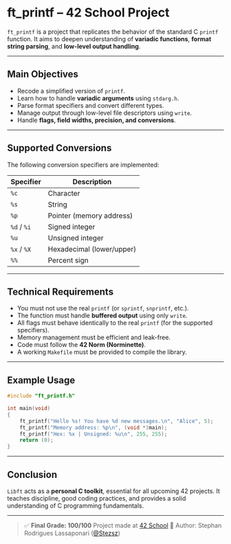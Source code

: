 # ft_printf – 42 School Project

`ft_printf` is a project that replicates the behavior of the standard C `printf` function.
It aims to deepen understanding of **variadic functions**, **format string parsing**, and **low-level output handling**.

---

## Main Objectives

- Recode a simplified version of `printf`.
- Learn how to handle **variadic arguments** using `stdarg.h`.
- Parse format specifiers and convert different types.
- Manage output through low-level file descriptors using `write`.
- Handle **flags, field widths, precision, and conversions**.

---

## Supported Conversions

The following conversion specifiers are implemented:

| Specifier | Description               |
|-----------|---------------------------|
| `%c`      | Character                 |
| `%s`      | String                    |
| `%p`      | Pointer (memory address)  |
| `%d` / `%i` | Signed integer          |
| `%u`      | Unsigned integer          |
| `%x` / `%X` | Hexadecimal (lower/upper) |
| `%%`      | Percent sign              |

---

## Technical Requirements

- You must not use the real `printf` (or `sprintf`, `snprintf`, etc.).
- The function must handle **buffered output** using only `write`.
- All flags must behave identically to the real `printf` (for the supported specifiers).
- Memory management must be efficient and leak-free.
- Code must follow the **42 Norm (Norminette)**.
- A working `Makefile` must be provided to compile the library.

---

## Example Usage

```c
#include "ft_printf.h"

int main(void)
{
    ft_printf("Hello %s! You have %d new messages.\n", "Alice", 5);
    ft_printf("Memory address: %p\n", (void *)main);
    ft_printf("Hex: %x | Unsigned: %u\n", 255, 255);
    return (0);
}
```

---

## Conclusion

`Libft` acts as a **personal C toolkit**, essential for all upcoming 42 projects.
It teaches discipline, good coding practices, and provides a solid understanding of C programming fundamentals.

---

> ✅ **Final Grade: 100/100**
> Project made at [42 School](https://www.42lisboa.com/pt/)
> 👤 Author: Stephan Rodrigues Lassaponari ([@Stezsz](https://github.com/Stezsz))
